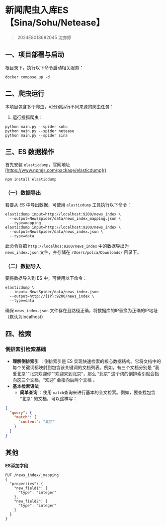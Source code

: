 # 新闻爬虫入库ES【Sina/Sohu/Netease】

> 2024E8018682045 沈亦婷

## 一、项目部署与启动

根目录下，执行以下命令启动相关服务：

```
docker compose up -d
```

## 二、爬虫运行

本项目包含多个爬虫，可分别运行不同来源的爬虫任务：

1. 运行搜狐爬虫：

```
python main.py --spider sohu
python main.py --spider netease
python main.py --spider sina
```

## 三、ES 数据操作

首先安装 `elasticdump`，官网地址 [https://www.npmjs.com/package/elasticdump]()

```
npm install elasticdump
```

### （一）数据导出

若要从 ES 中导出数据，可使用 `elasticdump` 工具执行以下命令：

```
elasticdump input=http://localhost:9200/news_index \
  --output=NewsSpider/data/news_index_mapping.json \
  --type=mapping
elasticdump input=http://localhost:9200/news_index \
  --output=NewsSpider/data/news_index.json \
  --type=data
```

此命令将把 `http://localhos:9200/news_index` 中的数据导出为 `news_index.json` 文件，并存储在 `/Users/polca/Downloads/` 目录下。

### （二）数据导入

要将数据导入到 ES 中，可使用以下命令：

```
elasticdump \
  --input= NewsSpider/data/news_index.json
  --output=http://{IP}:9200/news_index \
  --type=data 
```

确保 `news_index.json` 文件存在且路径正确，将数据库的IP替换为正确的IP地址（默认为localhost）



## 四、检索

### 倒排索引检索基础

* **理解倒排索引** ：倒排索引是 ES 实现快速检索的核心数据结构。它将文档中的每个关键词都映射到包含该关键词的文档列表。例如，有三个文档分别是 “我爱北京”“北京欢迎你”“欢迎来到北京”，那么 “北京” 这个词的倒排索引就会指向这三个文档，“欢迎” 会指向后两个文档 。
* **基本检索语法**
  * **简单查询** ：使用 `match`查询来进行基本的全文检索。例如，要查找包含 “北京” 的文档，可以这样写：

```json
{
  "query": {
    "match": {
      "content": "北京"
    }
  }
}
```

## 其他

**ES添加字段**

```
PUT /news_index/_mapping
{
  "properties": {
    "new_field1": {
      "type": "integer"
    },
    "new_field2": {
      "type": "integer"
    }
  }
}
```
